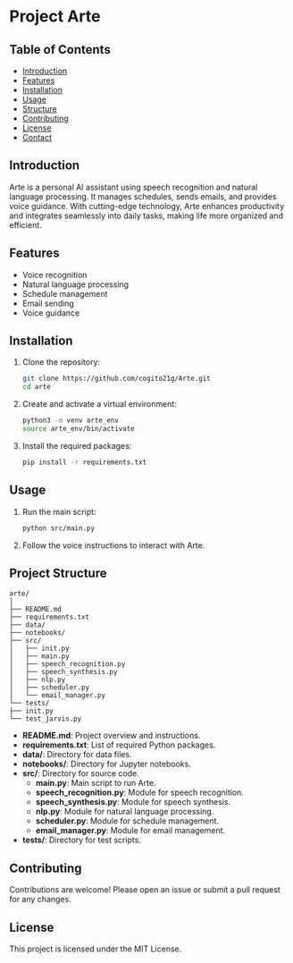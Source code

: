 # Project Arte

## Table of Contents

- [Introduction](#introduction)
- [Features](#features)
- [Installation](#installation)
- [Usage](#usage)
- [Structure](#structure)
- [Contributing](#contributing)
- [License](#license)
- [Contact](#contact)

## Introduction

Arte is a personal AI assistant using speech recognition and natural language processing. It manages schedules, sends emails, and provides voice guidance. With cutting-edge technology, Arte enhances productivity and integrates seamlessly into daily tasks, making life more organized and efficient.

## Features

- Voice recognition
- Natural language processing
- Schedule management
- Email sending
- Voice guidance

## Installation

1. Clone the repository:
    ```sh
    git clone https://github.com/cogito21g/Arte.git
    cd arte
    ```

2. Create and activate a virtual environment:
    ```sh
    python3 -m venv arte_env
    source arte_env/bin/activate
    ```

3. Install the required packages:
    ```sh
    pip install -r requirements.txt
    ```

## Usage

1. Run the main script:
    ```sh
    python src/main.py
    ```

2. Follow the voice instructions to interact with Arte.

## Project Structure

```
arte/
│
├── README.md
├── requirements.txt
├── data/
├── notebooks/
├── src/
│   ├── init.py
│   ├── main.py
│   ├── speech_recognition.py
│   ├── speech_synthesis.py
│   ├── nlp.py
│   ├── scheduler.py
│   └── email_manager.py
└── tests/
├── init.py
└── test_jarvis.py
```

- **README.md**: Project overview and instructions.
- **requirements.txt**: List of required Python packages.
- **data/**: Directory for data files.
- **notebooks/**: Directory for Jupyter notebooks.
- **src/**: Directory for source code.
  - **main.py**: Main script to run Arte.
  - **speech_recognition.py**: Module for speech recognition.
  - **speech_synthesis.py**: Module for speech synthesis.
  - **nlp.py**: Module for natural language processing.
  - **scheduler.py**: Module for schedule management.
  - **email_manager.py**: Module for email management.
- **tests/**: Directory for test scripts.

## Contributing

Contributions are welcome! Please open an issue or submit a pull request for any changes.

## License

This project is licensed under the MIT License.